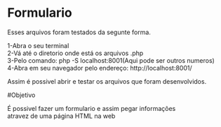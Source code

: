# Formulario
Esses arquivos foram testados da segunte forma.

1-Abra o seu terminal <br>
2-Vá até o diretorio onde está os arquivos .php <br>
3-Pelo comando: php -S localhost:8001(Aqui pode ser outros numeros)<br>
4-Abra em seu navegador pelo endereço: http://localhost:8001/

Assim é possivel abrir e testar os arquivos que foram desenvolvidos.

#Objetivo

É possivel fazer um formulario e assim pegar informações<br> atravez de
uma página HTML na web